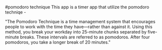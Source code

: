 #pomodoro technique
This app is a timer app that utilize the pomodoro techniqe -

"The Pomodoro Technique is a time management system that encourages people to work with the time they have—rather than against it. Using this method, you break your workday into 25-minute chunks separated by five-minute breaks. These intervals are referred to as pomodoros. After four pomodoros, you take a longer break of 20 minutes."
